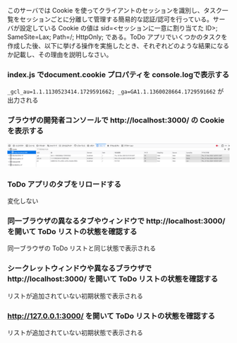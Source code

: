 このサーバでは Cookie を使ってクライアントのセッションを識別し、タスク一覧をセッションごとに分離して管理する簡易的な認証/認可を行っている。サーバが設定している Cookie の値は sid=<セッションに一意に割り当てた ID>; SameSite=Lax; Path=/; HttpOnly; である。ToDo アプリでいくつかのタスクを作成した後、以下に挙げる操作を実施したとき、それぞれどのような結果になるか記載し、その理由を説明しなさい。

### index.js でdocument.cookie プロパティを console.logで表示する
  `_gcl_au=1.1.1130523414.1729591662; _ga=GA1.1.1360028664.1729591662` が出力される

### ブラウザの開発者コンソールで http://localhost:3000/ の Cookie を表示する
  ![cookie](../ex01/img/cookie.png "cookie")

### ToDo アプリのタブをリロードする
  変化しない

### 同一ブラウザの異なるタブやウィンドウで http://localhost:3000/ を開いて ToDo リストの状態を確認する
  同一ブラウザの ToDo リストと同じ状態で表示される

### シークレットウィンドウや異なるブラウザで http://localhost:3000/ を開いて ToDo リストの状態を確認する
  リストが追加されていない初期状態で表示される

### http://127.0.0.1:3000/ を開いて ToDo リストの状態を確認する
  リストが追加されていない初期状態で表示される
